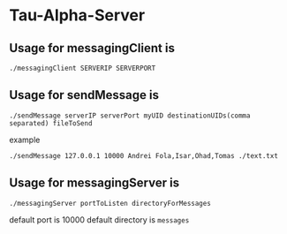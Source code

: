 # Tau-Alpha-Server

## Usage for messagingClient is

```
./messagingClient SERVERIP SERVERPORT
```

## Usage for sendMessage is

```
./sendMessage serverIP serverPort myUID destinationUIDs(comma separated) fileToSend
```
example
```
./sendMessage 127.0.0.1 10000 Andrei Fola,Isar,Ohad,Tomas ./text.txt
```

## Usage for messagingServer is

```
./messagingServer portToListen directoryForMessages
```
default port is 10000
default directory is ```messages```

